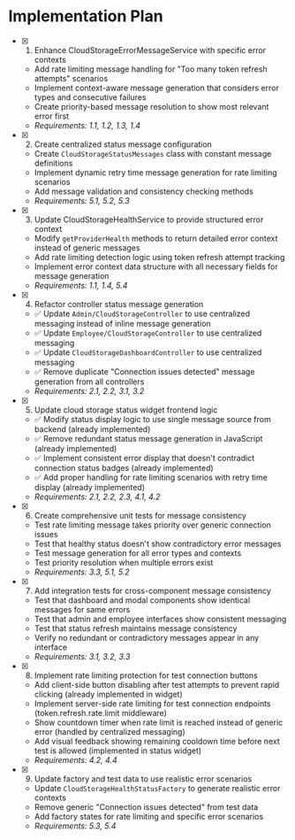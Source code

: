 # Implementation Plan

- [x] 1. Enhance CloudStorageErrorMessageService with specific error contexts
  - Add rate limiting message handling for "Too many token refresh attempts" scenarios
  - Implement context-aware message generation that considers error types and consecutive failures
  - Create priority-based message resolution to show most relevant error first
  - _Requirements: 1.1, 1.2, 1.3, 1.4_

- [x] 2. Create centralized status message configuration
  - Create `CloudStorageStatusMessages` class with constant message definitions
  - Implement dynamic retry time message generation for rate limiting scenarios
  - Add message validation and consistency checking methods
  - _Requirements: 5.1, 5.2, 5.3_

- [x] 3. Update CloudStorageHealthService to provide structured error context
  - Modify `getProviderHealth` methods to return detailed error context instead of generic messages
  - Add rate limiting detection logic using token refresh attempt tracking
  - Implement error context data structure with all necessary fields for message generation
  - _Requirements: 1.1, 1.4, 5.4_

- [x] 4. Refactor controller status message generation
  - ✅ Update `Admin/CloudStorageController` to use centralized messaging instead of inline message generation
  - ✅ Update `Employee/CloudStorageController` to use centralized messaging
  - ✅ Update `CloudStorageDashboardController` to use centralized messaging
  - ✅ Remove duplicate "Connection issues detected" message generation from all controllers
  - _Requirements: 2.1, 2.2, 3.1, 3.2_

- [x] 5. Update cloud storage status widget frontend logic
  - ✅ Modify status display logic to use single message source from backend (already implemented)
  - ✅ Remove redundant status message generation in JavaScript (already implemented)
  - ✅ Implement consistent error display that doesn't contradict connection status badges (already implemented)
  - ✅ Add proper handling for rate limiting scenarios with retry time display (already implemented)
  - _Requirements: 2.1, 2.2, 2.3, 4.1, 4.2_

- [x] 6. Create comprehensive unit tests for message consistency
  - Test rate limiting message takes priority over generic connection issues
  - Test that healthy status doesn't show contradictory error messages
  - Test message generation for all error types and contexts
  - Test priority resolution when multiple errors exist
  - _Requirements: 3.3, 5.1, 5.2_

- [x] 7. Add integration tests for cross-component message consistency
  - Test that dashboard and modal components show identical messages for same errors
  - Test that admin and employee interfaces show consistent messaging
  - Test that status refresh maintains message consistency
  - Verify no redundant or contradictory messages appear in any interface
  - _Requirements: 3.1, 3.2, 3.3_

- [x] 8. Implement rate limiting protection for test connection buttons
  - Add client-side button disabling after test attempts to prevent rapid clicking (already implemented in widget)
  - Implement server-side rate limiting for test connection endpoints (token.refresh.rate.limit middleware)
  - Show countdown timer when rate limit is reached instead of generic error (handled by centralized messaging)
  - Add visual feedback showing remaining cooldown time before next test is allowed (implemented in status widget)
  - _Requirements: 4.2, 4.4_

- [x] 9. Update factory and test data to use realistic error scenarios
  - Update `CloudStorageHealthStatusFactory` to generate realistic error contexts
  - Remove generic "Connection issues detected" from test data
  - Add factory states for rate limiting and specific error scenarios
  - _Requirements: 5.3, 5.4_
